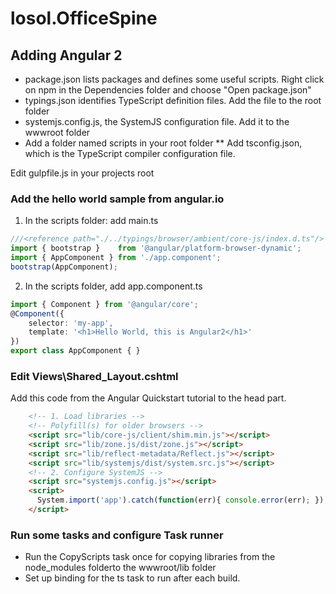 # losol.OfficeSpine

## Adding Angular 2
* package.json lists packages and defines some useful scripts. Right click on npm in the Dependencies folder and choose "Open package.json"
* typings.json identifies TypeScript definition files. Add the file to the root folder
* systemjs.config.js, the SystemJS configuration file. Add it to the wwwroot folder
* Add a folder named scripts in your root folder
** Add tsconfig.json, which is the TypeScript compiler configuration file. 

Edit gulpfile.js in your projects root

### Add the hello world sample from angular.io
1. In the scripts folder: add main.ts

```ts
///<reference path="./../typings/browser/ambient/core-js/index.d.ts"/>
import { bootstrap }    from '@angular/platform-browser-dynamic';
import { AppComponent } from './app.component';
bootstrap(AppComponent);
```

2. In the scripts folder, add app.component.ts
```ts
import { Component } from '@angular/core';
@Component({
    selector: 'my-app',
    template: '<h1>Hello World, this is Angular2</h1>'
})
export class AppComponent { }
```

### Edit Views\Shared\_Layout.cshtml
Add this code from the Angular Quickstart tutorial to the head part. 

```html
	<!-- 1. Load libraries -->
    <!-- Polyfill(s) for older browsers -->
    <script src="lib/core-js/client/shim.min.js"></script>
    <script src="lib/zone.js/dist/zone.js"></script>
    <script src="lib/reflect-metadata/Reflect.js"></script>
    <script src="lib/systemjs/dist/system.src.js"></script>
    <!-- 2. Configure SystemJS -->
    <script src="systemjs.config.js"></script>
    <script>
      System.import('app').catch(function(err){ console.error(err); });
    </script>
```

### Run some tasks and configure Task runner
* Run the CopyScripts task once for copying libraries from the node_modules folderto the wwwroot/lib folder
* Set up binding for the ts task to run after each build.
